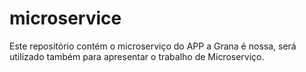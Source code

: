 # microservice
Este repositório contém o microserviço do APP a Grana é nossa, será utilizado também para apresentar o trabalho de Microserviço.
